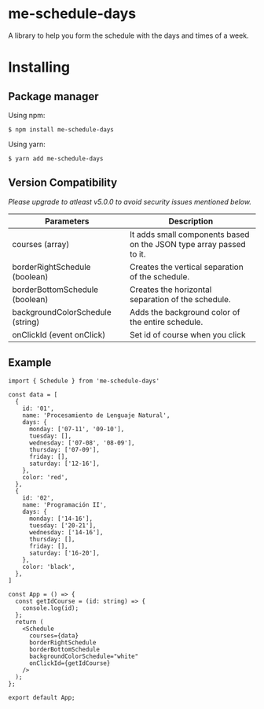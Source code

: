 # me-schedule-days

A library to help you form the schedule with the days and times of a week.

# Installing

## Package manager

Using npm:

```
$ npm install me-schedule-days
```

Using yarn:

```
$ yarn add me-schedule-days
```

## Version Compatibility

_Please upgrade to atleast v5.0.0 to avoid security issues mentioned below._

| Parameters                       | Description                                                         |
| -------------------------------- | ------------------------------------------------------------------- |
| courses (array)                  | It adds small components based on the JSON type array passed to it. |
| borderRightSchedule (boolean)    | Creates the vertical separation of the schedule.                    |
| borderBottomSchedule (boolean)   | Creates the horizontal separation of the schedule.                  |
| backgroundColorSchedule (string) | Adds the background color of the entire schedule.                   |
| onClickId (event onClick)        | Set id of course when you click                                     |

## Example

```
import { Schedule } from 'me-schedule-days'
```

```
const data = [
  {
    id: '01',
    name: 'Procesamiento de Lenguaje Natural',
    days: {
      monday: ['07-11', '09-10'],
      tuesday: [],
      wednesday: ['07-08', '08-09'],
      thursday: ['07-09'],
      friday: [],
      saturday: ['12-16'],
    },
    color: 'red',
  },
  {
    id: '02',
    name: 'Programación II',
    days: {
      monday: ['14-16'],
      tuesday: ['20-21'],
      wednesday: ['14-16'],
      thursday: [],
      friday: [],
      saturday: ['16-20'],
    },
    color: 'black',
  },
]

const App = () => {
  const getIdCourse = (id: string) => {
    console.log(id);
  };
  return (
    <Schedule
      courses={data}
      borderRightSchedule
      borderBottomSchedule
      backgroundColorSchedule="white"
      onClickId={getIdCourse}
    />
  );
};

export default App;
```
